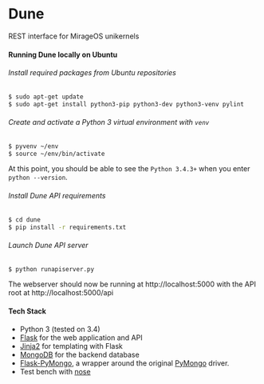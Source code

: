 # Dune
REST interface for MirageOS unikernels

#### Running Dune locally on Ubuntu
###### Install required packages from Ubuntu repositories

```sh
$ sudo apt-get update
$ sudo apt-get install python3-pip python3-dev python3-venv pylint
```
###### Create and activate a Python 3 virtual environment with `venv`
```sh
$ pyvenv ~/env
$ source ~/env/bin/activate
```
At this point, you should be able to see the `Python 3.4.3+` when you enter `python --version`.

###### Install Dune API requirements
```sh
$ cd dune
$ pip install -r requirements.txt
```

###### Launch Dune API server
```sh
$ python runapiserver.py
```
The webserver should now be running at http://localhost:5000 with the API root at http://localhost:5000/api

#### Tech Stack
- Python 3 (tested on 3.4)
- [Flask](http://flask.pocoo.org/) for the web application and API
- [Jinja2](http://jinja.pocoo.org/) for templating with Flask
- [MongoDB](https://docs.mongodb.org/manual/) for the backend database
- [Flask-PyMongo](https://flask-pymongo.readthedocs.org/en/latest), a wrapper around the original [PyMongo](https://api.mongodb.org/python/current) driver.
- Test bench with [nose](https://nose.readthedocs.org/en/latest/)

